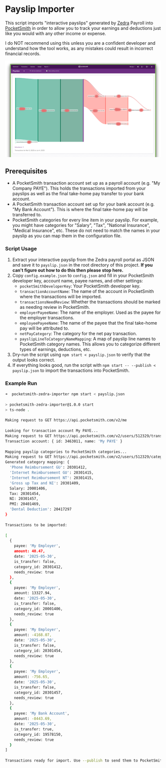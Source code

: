 # Payslip Importer

This script imports "interactive payslips" generated by [Zedra](https://www.zedra.com/) Payroll into [PocketSmith](https://www.pocketsmith.com/) in order to allow you to track your earnings and deductions just like you would with any other income or expense.

I do NOT recommend using this unless you are a confident developer and understand how the tool works, as any mistakes could result in incorrect financial records.

![Screenshot of a PocketSmith dashboard showing a sankey diagram of earnings and deductions](doc/screenshot.png)

## Prerequisites

- A PocketSmith transaction account set up as a payroll account (e.g. "My Company PAYE"). This holds the transactions imported from your payslips as well as the final take-home pay transfer to your bank account.
- A PocketSmith transaction account set up for your bank account (e.g. "My Bank Account"). This is where the final take-home pay will be transferred to.
- PocketSmith categories for every line item in your payslip. For example, you might have categories for "Salary", "Tax", "National Insurance", "Medical Insurance", etc. These do not need to match the names in your payslip as you can map them in the configuration file.

### Script Usage

1. Extract your interactive payslip from the Zedra payroll portal as JSON and save it to `payslip.json` in the root directory of this project. **If you can't figure out how to do this then please stop here.**
2. Copy `config.example.json` to `config.json` and fill in your PocketSmith developer key, account name, payee names, and other settings:
    - `pocketSmithDeveloperKey`: Your PocketSmith developer key.
    - `transactionAccountName`: The name of the account in PocketSmith where the transactions will be imported.
    - `transactionsNeedReview`: Whether the transactions should be marked as needing review in PocketSmith.
    - `employerPayeeName`: The name of the employer. Used as the payee for the employer transactions.
    - `employeePayeeName`: The name of the payee that the final take-home pay will be attributed to.
    - `netPayCategory`: The category for the net pay transaction.
    - `payslipLineToCategoryNameMapping`: A map of payslip line names to PocketSmith category names. This allows you to categorize different types of earnings, deductions, etc.
3. Dry-run the script using `npm start < payslip.json` to verify that the output looks correct.
4. If everything looks good, run the script with `npm start -- --publish < payslip.json` to import the transactions into PocketSmith.

### Example Run

```bash
➜  pocketsmith-zedra-importer npm start < payslip.json

> pocketsmith-zedra-importer@1.0.0 start
> ts-node .

Making request to GET https://api.pocketsmith.com/v2/me

Looking for transaction account My PAYE...
Making request to GET https://api.pocketsmith.com/v2/users/512329/transaction_accounts
Transaction account: { id: 3463011, name: 'My PAYE' }

Mapping payslip categories to PocketSmith categories...
Making request to GET https://api.pocketsmith.com/v2/users/512329/categories
Generated category mapping: {
  'Phone Reimbursement GU': 20301412,
  'Internet Reimbursement GU': 20301415,
  'Internet Reimbursement NT': 20301415,
  'Gross up Tax and NI': 20301409,
  Salary: 20001406,
  Tax: 20301454,
  NI: 20301457,
  PMI: 20401469,
  'Dental Deduction': 20417297
}

Transactions to be imported:

[
  {
    payee: 'My Employer',
    amount: 40.47,
    date: '2025-05-30',
    is_transfer: false,
    category_id: 20301412,
    needs_review: true
  },
  {
    payee: 'My Employer',
    amount: 13327.94,
    date: '2025-05-30',
    is_transfer: false,
    category_id: 20001406,
    needs_review: true
  },
  {
    payee: 'My Employer',
    amount: -4168.07,
    date: '2025-05-30',
    is_transfer: false,
    category_id: 20301454,
    needs_review: true
  },
  {
    payee: 'My Employer',
    amount: -756.65,
    date: '2025-05-30',
    is_transfer: false,
    category_id: 20301457,
    needs_review: true
  },
  {
    payee: 'My Bank Account',
    amount: -8443.69,
    date: '2025-05-30',
    is_transfer: true,
    category_id: 19578150,
    needs_review: true
  }
]

Transactions ready for import. Use --publish to send them to PocketSmith.
